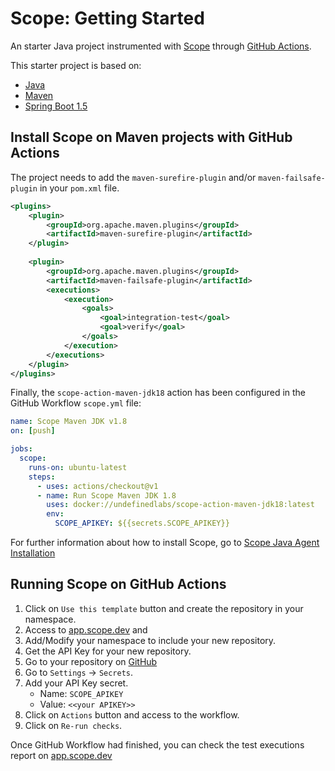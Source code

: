 # Scope: Getting Started

An starter Java project instrumented with [Scope](https://scope.undefinedlabs.com) through [GitHub Actions](https://github.com/features/actions).

This starter project is based on:
- [Java](https://www.java.com/en/download/)
- [Maven](https://maven.apache.org/)
- [Spring Boot 1.5](https://spring.io/projects/spring-boot)

## Install Scope on Maven projects with GitHub Actions

The project needs to add the `maven-surefire-plugin` and/or `maven-failsafe-plugin` in your `pom.xml` file.

```xml
<plugins>
    <plugin>
        <groupId>org.apache.maven.plugins</groupId>
        <artifactId>maven-surefire-plugin</artifactId>
    </plugin>
    
    <plugin>
        <groupId>org.apache.maven.plugins</groupId>
        <artifactId>maven-failsafe-plugin</artifactId>
        <executions>
            <execution>
                <goals>
                    <goal>integration-test</goal>
                    <goal>verify</goal>
                </goals>
            </execution>
        </executions>
    </plugin>
</plugins>
```

Finally, the `scope-action-maven-jdk18` action has been configured in the GitHub Workflow `scope.yml` file:

```yaml
name: Scope Maven JDK v1.8
on: [push]

jobs:
  scope:
    runs-on: ubuntu-latest
    steps:
      - uses: actions/checkout@v1
      - name: Run Scope Maven JDK 1.8
        uses: docker://undefinedlabs/scope-action-maven-jdk18:latest
        env:
          SCOPE_APIKEY: ${{secrets.SCOPE_APIKEY}}
```

For further information about how to install Scope, go to [Scope Java Agent Installation](https://docs.scope.dev/docs/java-installation)

## Running Scope on GitHub Actions

1. Click on `Use this template` button and create the repository in your namespace.
2. Access to [app.scope.dev](https://app.scope.dev) and 
3. Add/Modify your namespace to include your new repository.
4. Get the API Key for your new repository.
5. Go to your repository on [GitHub](https://github.com)
6. Go to `Settings` -> `Secrets`.
7. Add your API Key secret.
    - Name: `SCOPE_APIKEY`
    - Value: `<<your APIKEY>>`
8. Click on `Actions` button and access to the workflow.
9. Click on `Re-run checks`.

Once GitHub Workflow had finished, you can check the test executions report on [app.scope.dev](https://app.scope.dev) 
